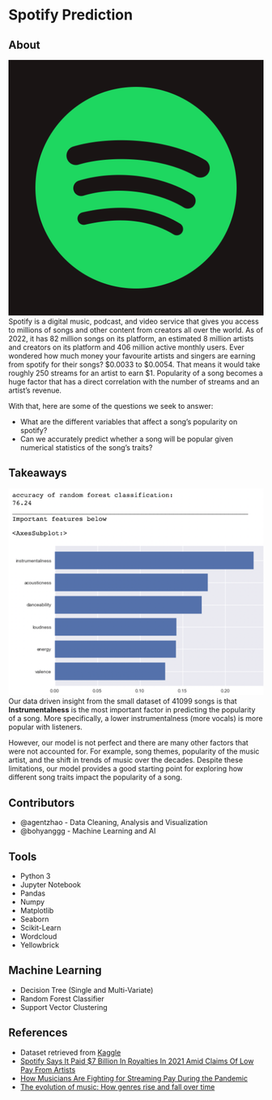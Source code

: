 # Spotify Prediction

## About

![Spotify](./images/spotify.png)
Spotify is a digital music, podcast, and video service that gives you access to millions of songs and other content from creators all over the world. As of 2022, it has 82 million songs on its platform, an estimated 8 million artists and creators on its platform and 406 million active monthly users. Ever wondered how much money your favourite artists and singers are earning from spotify for their songs? $0.0033 to $0.0054. That means it would take roughly 250 streams for an artist to earn $1.
Popularity of a song becomes a huge factor that has a direct correlation with the number of streams and an artist’s revenue.

With that, here are some of the questions we seek to answer:

- What are the different variables that affect a song’s popularity on spotify?
- Can we accurately predict whether a song will be popular given numerical statistics of the song’s traits?

## Takeaways

![Random Forest](./images/randomforest.png)
Our data driven insight from the small dataset of 41099 songs is that **Instrumentalness** is the most important factor in predicting the popularity of a song. More specifically, a lower instrumentalness (more vocals) is more popular with listeners.

However, our model is not perfect and there are many other factors that were not accounted for. For example, song themes, popularity of the music artist, and the shift in trends of music over the decades. Despite these limitations, our model provides a good starting point for exploring how different song traits impact the popularity of a song.

## Contributors

- @agentzhao - Data Cleaning, Analysis and Visualization
- @bohyanggg - Machine Learning and AI

## Tools

- Python 3
- Jupyter Notebook
- Pandas
- Numpy
- Matplotlib
- Seaborn
- Scikit-Learn
- Wordcloud
- Yellowbrick

## Machine Learning

- Decision Tree (Single and Multi-Variate)
- Random Forest Classifier
- Support Vector Clustering

## References

- Dataset retrieved from [Kaggle](kaggle.com)
- [Spotify Says It Paid $7 Billion In Royalties In 2021 Amid Claims Of Low Pay From Artists](https://www.forbes.com/sites/marisadellatto/2022/03/24/spotify-says-it-paid-7-billion-in-royalties-in-2021-amid-claims-of-low-pay-from-artists/?sh=2062a500a0db)
- [How Musicians Are Fighting for Streaming Pay During the Pandemic](https://pitchfork.com/features/article/how-musicians-are-fighting-for-streaming-pay-during-the-pandemic/)
- [The evolution of music: How genres rise and fall over time](https://www.latimes.com/visuals/graphics/la-sci-g-music-evolution-20150505-htmlstory.html/)
